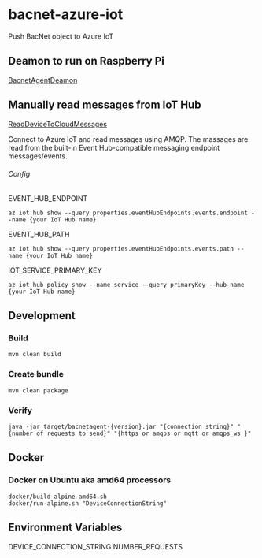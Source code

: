 # bacnet-azure-iot
Push BacNet object to Azure IoT

## Deamon to run on Raspberry Pi

[BacnetAgentDeamon](src/main/java/no/entra/rec/bacnetagent/BacnetAgentDeamon.java)

## Manually read messages from IoT Hub

[ReadDeviceToCloudMessages](src/main/java/no/entra/rec/bacnetagent/ReadDeviceToCloudMessages.java)

Connect to Azure IoT and read messages using AMQP. The massages are read from the built-in Event Hub-compatible messaging endpoint messages/events.

###### Config

EVENT_HUB_ENDPOINT
```
az iot hub show --query properties.eventHubEndpoints.events.endpoint --name {your IoT Hub name}
```
EVENT_HUB_PATH
```
az iot hub show --query properties.eventHubEndpoints.events.path --name {your IoT Hub name}
```

IOT_SERVICE_PRIMARY_KEY
```
az iot hub policy show --name service --query primaryKey --hub-name {your IoT Hub name}
```


## Development

### Build
`mvn clean build`

### Create bundle
`mvn clean package`

### Verify

`java -jar target/bacnetagent-{version}.jar "{connection string}" "{number of requests to send}" "{https or amqps or mqtt or amqps_ws }"` 


## Docker

### Docker on Ubuntu aka amd64 processors

```
docker/build-alpine-amd64.sh
docker/run-alpine.sh "DeviceConnectionString"
``` 

## Environment Variables
DEVICE_CONNECTION_STRING
NUMBER_REQUESTS